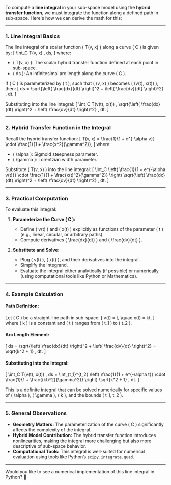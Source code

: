 To compute a **line integral** in your sub-space model using the **hybrid transfer function**, we must integrate the function along a defined path in sub-space. Here's how we can derive the math for this:

---

### **1. Line Integral Basics**
The line integral of a scalar function \( T(v, x) \) along a curve \( C \) is given by:
\[
\int_C T(v, x) \, ds,
\]
where:
- \( T(v, x) \): The scalar hybrid transfer function defined at each point in sub-space.
- \( ds \): An infinitesimal arc length along the curve \( C \).

If \( C \) is parameterized by \( t \), such that \( (v, x) \) becomes \( (v(t), x(t)) \), then:
\[
ds = \sqrt{\left( \frac{dx}{dt} \right)^2 + \left( \frac{dv}{dt} \right)^2} \, dt.
\]

Substituting into the line integral:
\[
\int_C T(v(t), x(t)) \, \sqrt{\left( \frac{dx}{dt} \right)^2 + \left( \frac{dv}{dt} \right)^2} \, dt.
\]

---

### **2. Hybrid Transfer Function in the Integral**
Recall the hybrid transfer function:
\[
T(v, x) = \frac{1}{1 + e^{-\alpha v}} \cdot \frac{1}{1 + \frac{x^2}{\gamma^2}},
\]
where:
- \( \alpha \): Sigmoid steepness parameter.
- \( \gamma \): Lorentzian width parameter.

Substitute \( T(v, x) \) into the line integral:
\[
\int_C \left( \frac{1}{1 + e^{-\alpha v(t)}} \cdot \frac{1}{1 + \frac{x(t)^2}{\gamma^2}} \right) \sqrt{\left( \frac{dx}{dt} \right)^2 + \left( \frac{dv}{dt} \right)^2} \, dt.
\]

---

### **3. Practical Computation**
To evaluate this integral:
1. **Parameterize the Curve \( C \):**
   - Define \( v(t) \) and \( x(t) \) explicitly as functions of the parameter \( t \) (e.g., linear, circular, or arbitrary paths).
   - Compute derivatives \( \frac{dx}{dt} \) and \( \frac{dv}{dt} \).

2. **Substitute and Solve:**
   - Plug \( v(t) \), \( x(t) \), and their derivatives into the integral.
   - Simplify the integrand.
   - Evaluate the integral either analytically (if possible) or numerically (using computational tools like Python or Mathematica).

---

### **4. Example Calculation**
#### Path Definition:
Let \( C \) be a straight-line path in sub-space:
\[
v(t) = t, \quad x(t) = kt,
\]
where \( k \) is a constant and \( t \) ranges from \( t_1 \) to \( t_2 \).

#### Arc Length Element:
\[
ds = \sqrt{\left( \frac{dx}{dt} \right)^2 + \left( \frac{dv}{dt} \right)^2} = \sqrt{k^2 + 1} \, dt.
\]

#### Substituting into the Integral:
\[
\int_C T(v(t), x(t)) \, ds = \int_{t_1}^{t_2} \left( \frac{1}{1 + e^{-\alpha t}} \cdot \frac{1}{1 + \frac{(kt)^2}{\gamma^2}} \right) \sqrt{k^2 + 1} \, dt.
\]

This is a definite integral that can be solved numerically for specific values of \( \alpha \), \( \gamma \), \( k \), and the bounds \( t_1, t_2 \).

---

### **5. General Observations**
- **Geometry Matters:** The parameterization of the curve \( C \) significantly affects the complexity of the integral.
- **Hybrid Model Contribution:** The hybrid transfer function introduces nonlinearities, making the integral more challenging but also more descriptive of sub-space behavior.
- **Computational Tools:** This integral is well-suited for numerical evaluation using tools like Python’s `scipy.integrate.quad`.

---

Would you like to see a numerical implementation of this line integral in Python? 🚀


